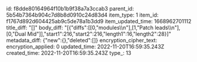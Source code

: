 id: f8dde80164964f10b1b9f38a7a3ccab3
parent_id: 5b54b7364b904c7d8b8d0910c24d83d4
item_type: 1
item_id: f1767d892d604425ab9c5de78a1b3dd9
item_updated_time: 1668962701112
title_diff: "[]"
body_diff: "[{\"diffs\":[[0,\"modules\\\n\"],[1,\"Patch leads\\\n\"],[0,\"Dual Mid\"]],\"start1\":216,\"start2\":216,\"length1\":16,\"length2\":28}]"
metadata_diff: {"new":{},"deleted":[]}
encryption_cipher_text: 
encryption_applied: 0
updated_time: 2022-11-20T16:59:35.243Z
created_time: 2022-11-20T16:59:35.243Z
type_: 13
